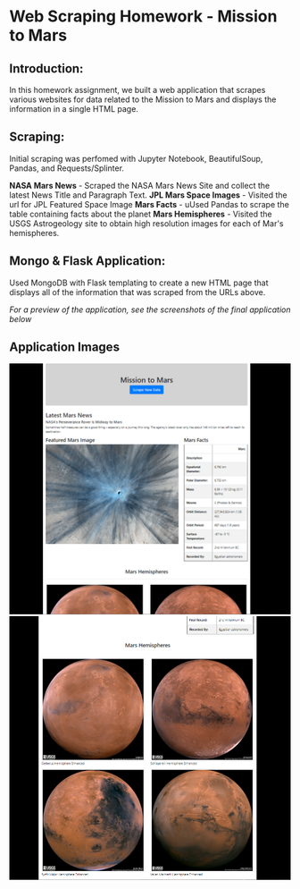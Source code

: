 # Web Scraping Homework - Mission to Mars

## Introduction:
In this homework assignment, we built a web application that scrapes various websites for data related to the Mission to Mars and displays the information in a single HTML page. 

## Scraping:
Initial scraping was perfomed with Jupyter Notebook, BeautifulSoup, Pandas, and Requests/Splinter.

**NASA Mars News** - Scraped the NASA Mars News Site and collect the latest News Title and Paragraph Text.
**JPL Mars Space Images** - Visited the url for JPL Featured Space Image
**Mars Facts** - uUsed Pandas to scrape the table containing facts about the planet 
**Mars Hemispheres** - Visited the USGS Astrogeology site to obtain high resolution images for each of Mar's hemispheres.

## Mongo & Flask Application:
Used MongoDB with Flask templating to create a new HTML page that displays all of the information that was scraped from the URLs above.

*For a preview of the application, see the screenshots of the final application below*

## Application Images
![image_1](https://github.com/christypatrick/web-scraping-challenge/blob/main/Missions_to_Mars/images/web_scraping_screenshot_1.png)
![image_2](https://github.com/christypatrick/web-scraping-challenge/blob/main/Missions_to_Mars/images/web_scraping_screenshot_2.png)
